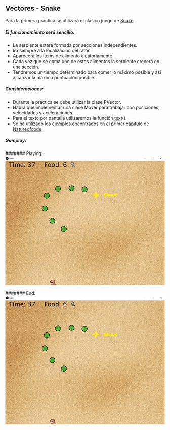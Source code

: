 ## Vectores - Snake

Para la primera práctica se utilizará el clásico juego de [Snake](https://en.wikipedia.org/wiki/Snake_(video_game_genre)). 

##### El funcionamiento será sencillo: 
* La serpiente estará formada por secciones independientes.
* Irá siempre a la localización del ratón.
* Aparecera los items de alimento aleatoriamente.
* Cada vez que se coma uno de estos alimentos la serpiente crecerá en una sección.
* Tendremos un tiempo determinado para comer lo máximo posible y así alcanzar la máxima puntuación posible. 


##### Consideraciones: 
* Durante la práctica se debe utilizar la clase PVector. 
* Habrá que implementar una clase Mover para trabajar con posiciones, velocidades y aceleraciones. 
* Para el texto por pantalla utilizaremos la función [text()](https://processing.org/reference/text_.html).
* Se ha utilizado los ejemplos encontrados en el primer cápitulo de [Natureofcode](www.natureofcode.com).

##### Gamplay: 

####### Playing: 
![Snake - Playing](https://raw.githubusercontent.com/MangelDR/processing-fisics/master/1.Vectores%20-%20Snake/Main/gameplay/Snake%20-%20Playing.png)

####### End: 
![Snake - End](https://raw.githubusercontent.com/MangelDR/processing-fisics/master/1.Vectores%20-%20Snake/Main/gameplay/Snake%20-%20Playing.png)

